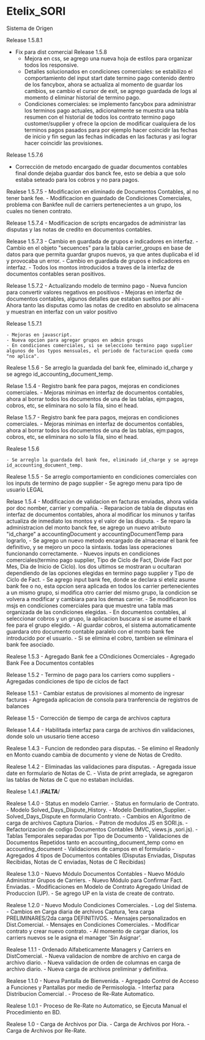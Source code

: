 ﻿Etelix_SORI
===========

Sistema de Origen


Release 1.5.8.1
- Fix para dist comercial
Release 1.5.8
    - Mejora en css, se agrego una nueva hoja de estilos para organizar todos los responsive.
    - Detalles solucionados en condiciones comerciales: se estabilizo el comportamiento del input start date termino pago contenido dentro de los fancybox, ahora se actualiza al momento de guardar los cambios, se cambio el cursor de exit, se agrego guardada de logs al momento d eliminar historial de termino pago.
    - Condiciones comerciales: se implemento fancybox para administrar los terminos pago actuales, adicionalmente se muestra una tabla resumen con el historial de todos los contrato termino pago customer/supplier
      y ofrece la opcion de modificar cualquiera de los terminos pagos pasados para por ejemplo hacer coincidir las fechas de inicio y fin segun las fechas indicadas en las facturas y asi lograr hacer coincidir las provisiones.

Release 1.5.7.6

- Corrección de metodo encargado de guadar documentos contables final donde dejaba guardar dos banck fee, esto se debia a que solo estaba seteado para los cobros y no para pagos. 

Realese 1.5.7.5
    - Modificacion en eliminado de Documentos Contables, al no tener bank fee.
    - Modificacion en guardado de Condiciones Comerciales, problema con Bankfee null de carriers pertenecientes a un grupo, los cuales no tienen contrato.

Release 1.5.7.4
	- Modificacion de scripts encargados de administrar las disputas y las notas de credito en documentos contables.

Release 1.5.7.3
	- Cambio en guardada de grupos e indicadores en interfaz.
	- Cambio en el objeto "secuences" para la tabla carrier_groups en base de datos para que permita guardar grupos nuevos, ya que antes duplicaba el id y provocaba un error.
	- Cambio en guardada de grupos e indicadores en interfaz.
    - Todos los montos introducidos a traves de la interfaz de documentos contables seran positivos.

Release 1.5.7.2
	- Actualizando modelo de termino pago
	- Nueva funcion para convertir valores negativos en positivos
	- Mejoras en interfaz de documentos contables, algunos detalles que estaban sueltos por ahi
	- Ahora tanto las disputas como las notas de credito en absoluto se almacena y muestran en interfaz con un valor positivo


Release 1.5.7.1

	- Mejoras en javascript.
	- Nueva opcion para agregar grupos en admin groups
	- En condiciones comerciales, si se selecciono termino pago supplier algunos de los typos mensuales, el periodo de facturacion queda como "no aplica". 

Realese 1.5.6
	- Se arreglo la guardada del bank fee, eliminado id_charge y se agrego id_accounting_document_temp.

Relase 1.5.4
	- Registro bank fee para pagos, mejoras en condiciones comerciales.
	- Mejoras minimas en interfaz de documentos contables, ahora al borrar todos los documentos de una de las tablas, ejm:pagos, cobros, etc, se eliminara no solo la fila, sino el head.

Relase 1.5.7
	- Registro bank fee para pagos, mejoras en condiciones comerciales.
	- Mejoras minimas en interfaz de documentos contables, ahora al borrar todos los documentos de una de las tablas, ejm:pagos, cobros, etc, se eliminara no solo la fila, sino el head.

Realese 1.5.6

	- Se arreglo la guardada del bank fee, eliminado id_charge y se agrego id_accounting_document_temp.


Realese 1.5.5
	- Se arreglo comportamiento en condiciones comerciales con los inputs de termino de pago supplier
	- Se agrego menu para tipo de usuario LEGAL

Relase 1.5.4
	- Modificacion de validacion en facturas enviadas, ahora valida por doc nomber, carrier y compañia.
	- Reparacion de tabla de disputas en interfaz de documentos contables, ahora al modificar los minunos y tarifas actualiza de inmediato los montos y el valor de las disputa.
	- Se reparo la administracion del monto banck fee, se agrego un nuevo atributo "id_charge" a accountingDocument y accountingDocumentTemp para lograrlo, 
	- Se agrego un nuevo metodo encargado de almacenar el bank fee definitivo, y se mejoro un poco la sintaxis. todas lass operaciones funcionando correctamente.
	- Nuevos inputs en condiciones comerciales(termino pago supplier, Tipo de Ciclo de Fact, Divide Fact por Mes, Dia de Inicio de Ciclo). los dos ultimos  se mostraran u ocultaran dependiendo de las opciones elegidas en termino pago supplier y Tipo de Ciclo de Fact.
	- Se agrego input bank fee, donde se declara si eteliz asume bank fee o no, esta opcion sera aplicada en todos los carrier pertenecientes a un mismo grupo, si modifica otro carrier del mismo grupo, la condicion se volvera a modificar y cambiara para los demas carrier.
	- Se modificaron los msjs en condiciones comerciales para que muestre una tabla mas organizada de las condiciones elegidas.
	- En documentos contables, al seleccionar cobros y un grupo, la aplicacion buscara si se asume el bank fee para el grupo elegido.
	- Al guardar cobros, el sistema automaticamente guardara otro documento contable paralelo con el monto bank fee introducido por el usuario.
	- Si se elimina el cobro, tambien se eliminara el bank fee asociado.

Realese 1.5.3
	- Agregado Bank fee a COndiciones Ocmerciales
	- Agregado Bank Fee a Documentos contables

Release 1.5.2
	- Termino de pago para los carriers como suppliers
	- Agregadas condiciones de tipo de ciclos de fact

Release 1.5.1
	- Cambiar estatus de provisiones al momento de ingresar facturas
	- Agregada aplicacion de consola para tranferencia de registros de balances

Release 1.5
	- Corrección de tiempo de carga de archivos captura

Release 1.4.4
	- Habilitada interfaz para carga de archivos din validaciones, donde solo un ususario tiene acceso

Realese 1.4.3
	- Funcion de redondeo para disputas.
	- Se elimino el Readonly en Monto cuando cambia de documento y viene de Notas de Credito.

Realese 1.4.2
	- Eliminadas las validaciones para disputas.
	- Agregada issue date en formulario de Notas de C.
	- Vista de print arreglada, se agregaron las tablas de Notas de C que no estaban incluidas.

Realese 1.4.1
	/***FALTA***/

Realese 1.4.0
	- Status en modelo Carrier.
	- Status en formulario de Contrato.
	- Modelo Solved_Days_Dispute_History.
	- Modelo Destination_Supplier.
	- Solved_Days_Dispute en formulario Contrato.
	- Cambios en Algoritmo de carga de archivos Captura Diarios.
	- Patron de modulos JS en SORI.js.
	- Refactorizacion de codigo Documentos Contables (MVC, views.js ,sori.js).
	- Tablas Temporales separadas por Tipo de Documento
	- Validaciones de Documentos Repetidos tanto en accounting_document_temp como en accounting_document
	- Validaciones de campos en el formulario
	- Agregados 4 tipos de Documentos contables (Disputas Enviadas, Disputas Recibidas, Notas de C enviadas, Notas de C Recibidas)

Realese 1.3.0
	- Nuevo Módulo Documentos Contables 
	- Nuevo Módulo Administrar Grupos de Carriers.
	- Nuevo Módulo para Confirmar Fact. Enviadas.
	- Modificaciones en Modelo de Contrato Agregado Unidad de Produccion (UP).
	- Se agrego UP en la vista de create de contrato.

Realese 1.2.0
	- Nuevo Modulo Condiciones Comerciales.
	- Log del Sistema.
	- Cambios en Carga diaria de archivos Captura, 1era carga PRELIMINARES/2da carga DEFINITIVOS.
	- Mensajes personalizados en Dist.Comercial.
	- Mensajes en Condiciones Comerciales.
	- Modificar contrato y crear nuevo contrato.
	- Al momento de cargar diarios, los carriers nuevos se le asigna el manager 'Sin Asignar'.

Realese 1.1.1
	- Ordenado Alfabeticamente Managers y Carriers en DistComercial.
	- Nueva validacion de nombre de archivo en carga de archivo diario.
	- Nueva validacion de orden de columnas en carga de archivo diario.
	- Nueva carga de archivos preliminar y definitiva.

Realese 1.1.0
	- Nueva Pantalla de Bienvenida.
	- Agregado Control de Acceso a Funciones y Pantallas por medio de Permisologia.
	- Interfaz para Distribucion Comercial .
	- Proceso de Re-Rate Automatico.

Realese 1.0.1
	- Proceso de Re-Rate no Automatico, se Ejecuta Manual el Procedimiento en BD.

Realese 1.0
	- Carga de Archivos por Dia.
	- Carga de Archivos por Hora.
	- Carga de Archivos por Re-Rate.
